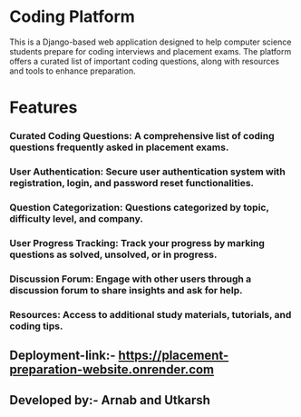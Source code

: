 # Coding Platform
This is a Django-based web application designed to help computer science students prepare for coding interviews and placement exams. The platform offers a curated list of important coding questions, along with resources and tools to enhance preparation.

# Features
### Curated Coding Questions: A comprehensive list of coding questions frequently asked in placement exams.
### User Authentication: Secure user authentication system with registration, login, and password reset functionalities.
### Question Categorization: Questions categorized by topic, difficulty level, and company.
### User Progress Tracking: Track your progress by marking questions as solved, unsolved, or in progress.
### Discussion Forum: Engage with other users through a discussion forum to share insights and ask for help.
### Resources: Access to additional study materials, tutorials, and coding tips.

## Deployment-link:- https://placement-preparation-website.onrender.com
## Developed by:- Arnab and Utkarsh
